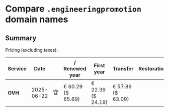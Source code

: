 # Compare `.engineeringpromotion` domain names

## Summary

Pricing (excluding taxes):

| Service | Date |  | / Renewed year | First year | Transfer | Restoration |
|--|--|--|--|--|--|--|
| **OVH** | 2025-06-22 | 🏆 | € 60.29<br>($ 65.69) | € 22.39<br>($ 24.19) | € 57.89<br>($ 63.09) |  |
